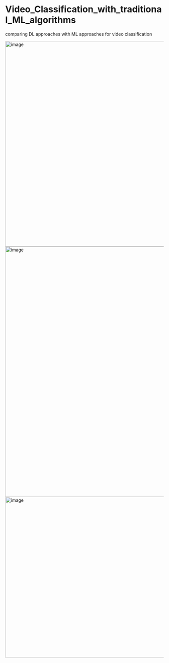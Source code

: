 # Video_Classification_with_traditional_ML_algorithms
comparing DL approaches with ML approaches for video classification


<img width="650" alt="image" src="https://github.com/user-attachments/assets/5f48e2fe-b32e-4393-a7d1-68b6376a002c">
<img width="793" alt="image" src="https://github.com/user-attachments/assets/9419e4cf-11cf-4c13-8ef7-a11baa5170e8">
<img width="509" alt="image" src="https://github.com/user-attachments/assets/fc3548b7-1460-4496-87d0-3ecc1229a330">
